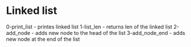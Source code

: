 # Linked list
0-print_list - printes linked list
1-list_len - returns len of the linked list
2-add_node - adds new node to the head of the list
3-add_node_end - adds new node at the end of the list
